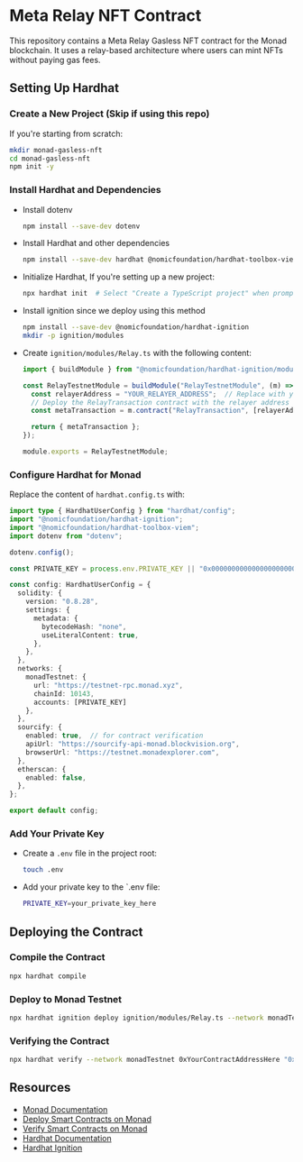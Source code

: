 
# Meta Relay NFT Contract

This repository contains a Meta Relay Gasless NFT contract for the Monad blockchain. It uses a relay-based architecture where users can mint NFTs without paying gas fees.

## Setting Up Hardhat

### Create a New Project (Skip if using this repo)

If you're starting from scratch:
```bash
mkdir monad-gasless-nft
cd monad-gasless-nft
npm init -y
```

### Install Hardhat and Dependencies

- Install dotenv
  ```bash
  npm install --save-dev dotenv
  ```

- Install Hardhat and other dependencies
  ```bash
  npm install --save-dev hardhat @nomicfoundation/hardhat-toolbox-viem @openzeppelin/contracts
  ```

- Initialize Hardhat, If you're setting up a new project:
  ```bash
  npx hardhat init  # Select "Create a TypeScript project" when prompted.
  ```

- Install ignition since we deploy using this method
  ```bash
  npm install --save-dev @nomicfoundation/hardhat-ignition
  mkdir -p ignition/modules
  ```

- Create `ignition/modules/Relay.ts` with the following content:
  ```typescript
  import { buildModule } from "@nomicfoundation/hardhat-ignition/modules";

  const RelayTestnetModule = buildModule("RelayTestnetModule", (m) => {
    const relayerAddress = "YOUR_RELAYER_ADDRESS";  // Replace with your relayer address where you hold MON
    // Deploy the RelayTransaction contract with the relayer address
    const metaTransaction = m.contract("RelayTransaction", [relayerAddress]);

    return { metaTransaction };
  });

  module.exports = RelayTestnetModule;
  ```

### Configure Hardhat for Monad

Replace the content of `hardhat.config.ts` with:
```typescript
import type { HardhatUserConfig } from "hardhat/config";
import "@nomicfoundation/hardhat-ignition";
import "@nomicfoundation/hardhat-toolbox-viem";
import dotenv from "dotenv";

dotenv.config();

const PRIVATE_KEY = process.env.PRIVATE_KEY || "0x0000000000000000000000000000000000000000000000000000000000000000";

const config: HardhatUserConfig = {
  solidity: {
    version: "0.8.28",
    settings: {
      metadata: {
        bytecodeHash: "none",
        useLiteralContent: true,
      },
    },
  },
  networks: {
    monadTestnet: {
      url: "https://testnet-rpc.monad.xyz",
      chainId: 10143,
      accounts: [PRIVATE_KEY]
    },
  },
  sourcify: {
    enabled: true,  // for contract verification
    apiUrl: "https://sourcify-api-monad.blockvision.org",
    browserUrl: "https://testnet.monadexplorer.com",
  },
  etherscan: {
    enabled: false,
  },
};

export default config;
```

### Add Your Private Key

- Create a `.env` file in the project root:
  ```bash
  touch .env
  ```

- Add your private key to the `.env file:
  ```bash
  PRIVATE_KEY=your_private_key_here
  ```

## Deploying the Contract

### Compile the Contract
```bash
npx hardhat compile
```

### Deploy to Monad Testnet
```bash
npx hardhat ignition deploy ignition/modules/Relay.ts --network monadTestnet
```

### Verifying the Contract
```bash
npx hardhat verify --network monadTestnet 0xYourContractAddressHere "0xRelayerAddressUsedInDeployment"
```

## Resources

- [Monad Documentation](https://docs.monad.xyz/)
- [Deploy Smart Contracts on Monad](https://docs.monad.xyz/getting-started/deploy-smart-contract/hardhat)
- [Verify Smart Contracts on Monad](https://docs.monad.xyz/getting-started/verify-smart-contract/hardhat)
- [Hardhat Documentation](https://hardhat.org/docs)
- [Hardhat Ignition](https://hardhat.org/ignition/docs/getting-started)
